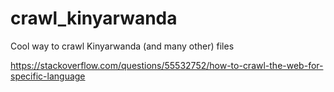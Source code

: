 # crawl_kinyarwanda

Cool way to crawl Kinyarwanda (and many other) files

https://stackoverflow.com/questions/55532752/how-to-crawl-the-web-for-specific-language